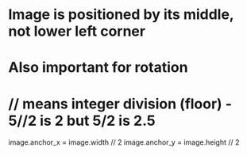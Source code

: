 # Image is positioned by its middle, not lower left corner
# Also important for rotation
# // means integer division (floor) - 5//2 is 2 but 5/2 is 2.5
image.anchor_x = image.width // 2
image.anchor_y = image.height // 2
